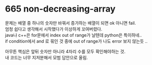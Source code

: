 # 665 non-decreasing-array

문제는 배열 중 하나의 숫자만 바꿔서 증가하는 배열이 되면 ok 아니면 fail.  
엄청 쉽다고 생각해서 시작했다가 이상하게 꼬여버렸다.  
java나 c++은 for문에서 index out of range가 날텐데 python은 특이하네..  
if condition에서 and 로 묶인 것 중에 out of range가 나도 error 보지 않는듯 ..

아무튼 핵심은 앞뒤 숫자만 아니라 4자리 수를 모두 확인해야하는 것.   
내 코드는 너무 지저분해서 모범 답안으로 올림.
